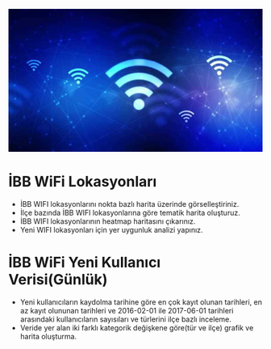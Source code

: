 ![alt text](https://github.com/sukruburakcetin/ibb-stajer-egitim-programi/blob/main/data/FaQdzl9WIAARJGm.jpg)

# İBB WiFi Lokasyonları
* İBB WIFI lokasyonlarını nokta bazlı harita üzerinde görselleştiriniz.
* İlçe bazında İBB WIFI lokasyonlarına göre tematik harita oluşturuz.
* İBB WIFI lokasyonlarının heatmap haritasını çıkarınız.
* Yeni WIFI lokasyonları için yer uygunluk analizi yapınız.

# İBB WiFi Yeni Kullanıcı Verisi(Günlük)
* Yeni kullanıcıların kaydolma tarihine göre en çok kayıt olunan tarihleri, en az kayıt olununan tarihleri ve 2016-02-01 ile 2017-06-01 tarihleri arasındaki kullanıcıların sayısıları ve türlerini ilçe bazlı inceleme.
* Veride yer alan iki farklı kategorik değişkene göre(tür ve ilçe) grafik ve harita oluşturma.
